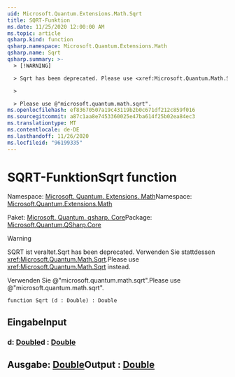 ```yaml
---
uid: Microsoft.Quantum.Extensions.Math.Sqrt
title: SQRT-Funktion
ms.date: 11/25/2020 12:00:00 AM
ms.topic: article
qsharp.kind: function
qsharp.namespace: Microsoft.Quantum.Extensions.Math
qsharp.name: Sqrt
qsharp.summary: >-
  > [!WARNING]

  > Sqrt has been deprecated. Please use <xref:Microsoft.Quantum.Math.Sqrt> instead.

  >

  > Please use @"microsoft.quantum.math.sqrt".
ms.openlocfilehash: ef83670507a19c43119b2b0c671df212c859f016
ms.sourcegitcommit: a87c1aa8e7453360025e47ba614f25b02ea84ec3
ms.translationtype: MT
ms.contentlocale: de-DE
ms.lasthandoff: 11/26/2020
ms.locfileid: "96199335"
---
```

# <a name="sqrt-function"></a><span data-ttu-id="2e5c9-102">SQRT-Funktion</span><span class="sxs-lookup"><span data-stu-id="2e5c9-102">Sqrt function</span></span>

<span data-ttu-id="2e5c9-103">Namespace: [Microsoft. Quantum. Extensions. Math](xref:Microsoft.Quantum.Extensions.Math)</span><span class="sxs-lookup"><span data-stu-id="2e5c9-103">Namespace: [Microsoft.Quantum.Extensions.Math](xref:Microsoft.Quantum.Extensions.Math)</span></span>

<span data-ttu-id="2e5c9-104">Paket: [Microsoft. Quantum. qsharp. Core](https://nuget.org/packages/Microsoft.Quantum.QSharp.Core)</span><span class="sxs-lookup"><span data-stu-id="2e5c9-104">Package: [Microsoft.Quantum.QSharp.Core](https://nuget.org/packages/Microsoft.Quantum.QSharp.Core)</span></span>


> [!WARNING]
> <span data-ttu-id="2e5c9-105">SQRT ist veraltet.</span><span class="sxs-lookup"><span data-stu-id="2e5c9-105">Sqrt has been deprecated.</span></span> <span data-ttu-id="2e5c9-106">Verwenden Sie stattdessen <xref:Microsoft.Quantum.Math.Sqrt>.</span><span class="sxs-lookup"><span data-stu-id="2e5c9-106">Please use <xref:Microsoft.Quantum.Math.Sqrt> instead.</span></span>
>
> <span data-ttu-id="2e5c9-107">Verwenden Sie @"microsoft.quantum.math.sqrt".</span><span class="sxs-lookup"><span data-stu-id="2e5c9-107">Please use @"microsoft.quantum.math.sqrt".</span></span>



```qsharp
function Sqrt (d : Double) : Double
```


## <a name="input"></a><span data-ttu-id="2e5c9-108">Eingabe</span><span class="sxs-lookup"><span data-stu-id="2e5c9-108">Input</span></span>

### <a name="d--double"></a><span data-ttu-id="2e5c9-109">d: [Double](xref:microsoft.quantum.lang-ref.double)</span><span class="sxs-lookup"><span data-stu-id="2e5c9-109">d : [Double](xref:microsoft.quantum.lang-ref.double)</span></span>





## <a name="output--double"></a><span data-ttu-id="2e5c9-110">Ausgabe: [Double](xref:microsoft.quantum.lang-ref.double)</span><span class="sxs-lookup"><span data-stu-id="2e5c9-110">Output : [Double](xref:microsoft.quantum.lang-ref.double)</span></span>

